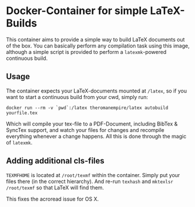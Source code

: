 Docker-Container for simple LaTeX-Builds
========================================

This container aims to provide a simple way to build LaTeX documents out of the
box. You can basically perform any compilation task using this image, although a
simple script is provided to perform a `latexmk`-powered continuous build.

Usage
-----

The container expects your LaTeX-documents mounted at `/latex`, so if you want
to start a continuous build from your cwd, simply run:

    docker run --rm -v `pwd`:/latex theromanempire/latex autobuild yourfile.tex

Which will compile your tex-file to a PDF-Document, including BibTex & SyncTex
support, and watch your files for changes and recompile everything whenever a
change happens. All this is done through the magic of `latexmk`.

Adding additional cls-files
-----------------------------

`TEXMFHOME` is located at `/root/texmf` within the container. Simply put your
files there (in the correct hierarchy). And re-run `texhash` and `mktexlsr
/root/texmf` so that LaTeX will find them.

This fixes the acroread issue for OS X.